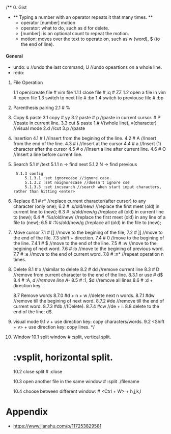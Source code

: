 /**
0. Gist
- ** Typing a number with an operator repeats it that many times. **
    - operator [number] motion
	- operator: what to do, such as d for delete.
	- [number]: is an optional count to repeat the motion. 
	- motion: moves over the text to operate on, such as w (word), $ (to the end of line).


#### General
- undo: u	//undo the last command; U	//undo opeartions on a whole line.
- redo: <CTRL-R>

1. File Operation

    1.1 open/create file
        # vim file
        1.1.1 close file
            # :q
            # ZZ
    1.2 open a file in vim
        # :open file
    1.3 switch to next file
        # :bn
    1.4 switch to previouse file
        # :bp 

2. Parenthesis pairing
    2.1 # %

3. Copy & paste
    3.1 copy 
        # yy
    3.2 paste
        # p //paste in current cursor.
        # P //paste in current line.
    3.3 cut & paste
        1.# V(whole line), v(character)     //visual mode
        2.d                                 //cut
        3.p                                 //paste

4. Insertion
    4.1 # I //Insert from the begining of the line.
    4.2 # A //Insert from the end of the line.
    4.3 # i //Insert at the cursor
    4.4 # a //Insert (1) character after the cursor
    4.5 # o //Insert a line after current line.
    4.6 # O //Insert a line before current line.

5. Search
    5.1 # /text
        5.1.1 n -> find next
        5.1.2 N -> find previous

        5.1.3 config
            5.1.3.1 :set ignorecase //ignore case.
            5.1.3.2 :set noignorecase //doesn't ignore cse
            5.1.3.3 :set incsearch //search when start input characters, rather than hitting <enter>

6. Replace
    6.1 # r* //replace current character(after cursor) to any character (only one); 
    6.2 # :s/old/new/       //replace the first meet (old) in current line to (new);
    6.3 # :s/old/new/g      //replace all (old) in current line to (new);
    6.4 # :%s/old/new/      //replace the first meet (old) in any line of a file to (new);
    6.5 # :%s/old/new/g     //replace all (old) in the file to (new);

       
7. Move cursor
    7.1 # [[        //move to the begining of the file;
    7.2 # ]]        //move to the end of the file.
    7.3 shift + direction.
    7.4 # 0         //move to the begining of the line.
    7.4.1 # $       //move to the end of the line.
    7.5 # :w        //move to the begining of next word.
    7.6 # :b        //move to the begining of previous word.
    7.7 # :e        //move to the end of current word.
    7.8 # :n*       //repeat operation n times.

8. Delete
    8.1 # x         //similar to delete
    8.2 # dd        //remove current line
    8.3 # D         //remove from current character to the end of the line.
        8.3.1 or use # d$
    8.4 # :A, *d    //remove line A-*
    8.5 # :1, $d    //remove all lines
    8.6 # :d + direction key. 

    8.7 Remove words
        8.7.0 #d + n + w   //delete next n words.
        8.7.1 #dw   //remove till the begining of next word.
        8.7.2 #de   //remove till the end of current word.
        8.7.3 #db   //(Delete).
        8.7.4 #cw   //de + i.
    8.8 delete to the end of the line: d$.

9. visual mode
    9.1 v + use direction key: copy characters/words.
    9.2 <Shift + v> + use direction key: copy lines.
*/

10. Window
    10.1 split window
        # :split, vertical split.
	# :vsplit, horizontal split.

    10.2 close split
        # :close

    10.3 open another file in the same window
        # :split ./filename

    10.4 choose between different window:
        # <Ctrl + W> + h,j,k,l

# Appendix
* https://www.jianshu.com/p/117253829581
